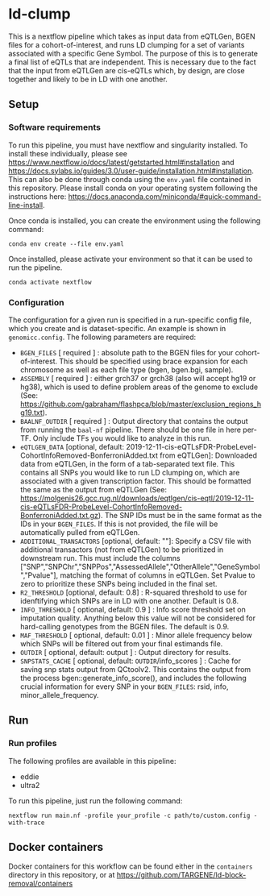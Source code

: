 # ld-clump

This is a nextflow pipeline which takes as input data from eQTLGen, BGEN files for a cohort-of-interest, and runs LD clumping for a set of variants associated with a specific Gene Symbol. The purpose of this is to generate a final list of eQTLs that are independent. This is necessary due to the fact that the input from eQTLGen are cis-eQTLs which, by design, are close together and likely to be in LD with one another.

## Setup

### Software requirements
To run this pipeline, you must have nextflow and singularity installed. To install these individually, please see https://www.nextflow.io/docs/latest/getstarted.html#installation and https://docs.sylabs.io/guides/3.0/user-guide/installation.html#installation. This can also be done through conda using the `env.yaml` file contained in this repository. Please install conda on your operating system following the instructions here: https://docs.anaconda.com/miniconda/#quick-command-line-install.

Once conda is installed, you can create the environment using the following command:

```
conda env create --file env.yaml
```

Once installed, please activate your environment so that it can be used to run the pipeline.

```
conda activate nextflow
```

### Configuration

The configuration for a given run is specified in a run-specific config file, which you create and is dataset-specific. An example is shown in `genomicc.config`. The following parameters are required:

* `BGEN_FILES` [ required ] : absolute path to the BGEN files for your cohort-of-interest. This should be specified using brace expansion for each chromosome as well as each file type (bgen, bgen.bgi, sample).
* `ASSEMBLY` [ required ] : either grch37 or grch38 (also will accept hg19 or hg38), which is used to define problem areas of the genome to exclude (See: https://github.com/gabraham/flashpca/blob/master/exclusion_regions_hg19.txt). 
* `BAALNF_OUTDIR` [ required ] : Output directory that contains the output from running the `baal-nf` pipeline. There should be one file in here per-TF. Only include TFs you would like to analyze in this run.
* `eQTLGEN_DATA` [optional, default: 2019-12-11-cis-eQTLsFDR-ProbeLevel-CohortInfoRemoved-BonferroniAdded.txt from eQTLGen]: Downloaded data from eQTLGen, in the form of a tab-separated text file. This contains all SNPs you would like to run LD clumping on, which are associated with a given transcription factor. This should be formatted the same as the output from eQTLGen (See: https://molgenis26.gcc.rug.nl/downloads/eqtlgen/cis-eqtl/2019-12-11-cis-eQTLsFDR-ProbeLevel-CohortInfoRemoved-BonferroniAdded.txt.gz). The SNP IDs must be in the same format as the IDs in your `BGEN_FILES`. If this is not provided, the file will be automatically pulled from eQTLGen.
* `ADDITIONAL_TRANSACTORS` [optional, default: ""]: Specify a CSV file with additional transactors (not from eQTLGen) to be prioritized in downstream run. This must include the columns ["SNP","SNPChr","SNPPos","AssessedAllele","OtherAllele","GeneSymbol","Pvalue"], matching the format of columns in eQTLGen. Set Pvalue to zero to prioritize these SNPs being included in the final set.
* `R2_THRESHOLD` [optional, default: 0.8] : R-squared threshold to use for idenftifying which SNPs are in LD with one another. Default is 0.8. 
* `INFO_THRESHOLD` [ optional, default: 0.9 ] : Info score threshold set on imputation quality. Anything below this value will not be considered for hard-calling genotypes from the BGEN files. The default is 0.9.
* `MAF_THRESHOLD` [ optional, default: 0.01 ] : Minor allele frequency below which SNPs will be filtered out from your final estimands file. 
* `OUTDIR` [ optional, default: output ] : Output directory for results.
* `SNPSTATS_CACHE` [ optional, default: `OUTDIR`/info_scores ] : Cache for saving snp stats output from QCtoolv2. This contains the output from the process bgen::generate_info_score(), and includes the following crucial information for every SNP in your `BGEN_FILES`: rsid, info, minor_allele_frequency.

## Run

### Run profiles

The following profiles are available in this pipeline:
* eddie
* ultra2

To run this pipeline, just run the following command:

```
nextflow run main.nf -profile your_profile -c path/to/custom.config -with-trace
```

## Docker containers

Docker containers for this workflow can be found either in the `containers` directory in this repository, or at https://github.com/TARGENE/ld-block-removal/containers

